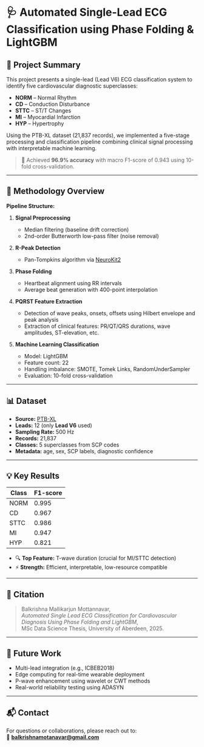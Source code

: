 # 🩺 Automated Single-Lead ECG Classification using Phase Folding & LightGBM

## 📘 Project Summary

This project presents a single-lead (Lead V6) ECG classification system to identify five cardiovascular diagnostic superclasses:

- **NORM** – Normal Rhythm  
- **CD** – Conduction Disturbance  
- **STTC** – ST/T Changes  
- **MI** – Myocardial Infarction  
- **HYP** – Hypertrophy

Using the PTB-XL dataset (21,837 records), we implemented a five-stage processing and classification pipeline combining clinical signal processing with interpretable machine learning.

> 🧠 Achieved **96.9% accuracy** with macro F1-score of 0.943 using 10-fold cross-validation.

---

## 🔬 Methodology Overview

**Pipeline Structure:**

1. **Signal Preprocessing**  
   - Median filtering (baseline drift correction)  
   - 2nd-order Butterworth low-pass filter (noise removal)

2. **R-Peak Detection**  
   - Pan-Tompkins algorithm via [NeuroKit2](https://neuropsychology.github.io/NeuroKit/)

3. **Phase Folding**  
   - Heartbeat alignment using RR intervals  
   - Average beat generation with 400-point interpolation

4. **PQRST Feature Extraction**  
   - Detection of wave peaks, onsets, offsets using Hilbert envelope and peak analysis  
   - Extraction of clinical features: PR/QT/QRS durations, wave amplitudes, ST-elevation, etc.

5. **Machine Learning Classification**  
   - Model: LightGBM  
   - Feature count: 22  
   - Handling imbalance: SMOTE, Tomek Links, RandomUnderSampler  
   - Evaluation: 10-fold cross-validation

---

## 📊 Dataset

- **Source:** [PTB-XL](https://physionet.org/content/ptb-xl/1.0.1/)  
- **Leads:** 12 (only **Lead V6** used)  
- **Sampling Rate:** 500 Hz  
- **Records:** 21,837  
- **Classes:** 5 superclasses from SCP codes  
- **Metadata:** age, sex, SCP labels, diagnostic confidence

---

## 💡 Key Results

| Class | F1-score |
|-------|----------|
| NORM | 0.995 |
| CD | 0.967 |
| STTC | 0.986 |
| MI | 0.947 |
| HYP | 0.821 |

- 🔍 **Top Feature:** T-wave duration (crucial for MI/STTC detection)  
- ⚡ **Strength:** Efficient, interpretable, low-resource compatible

---

## 📄 Citation

> Balkrishna Mallikarjun Mottannavar,  
> *Automated Single Lead ECG Classification for Cardiovascular Diagnosis Using Phase Folding and LightGBM*,  
> MSc Data Science Thesis, University of Aberdeen, 2025.

---

## 📌 Future Work

- Multi-lead integration (e.g., ICBEB2018)
- Edge computing for real-time wearable deployment
- P-wave enhancement using wavelet or CWT methods
- Real-world reliability testing using ADASYN

---

## 📬 Contact

For questions or collaborations, please reach out to:  
📧 **balkrishnamotanavar@gmail.com**

